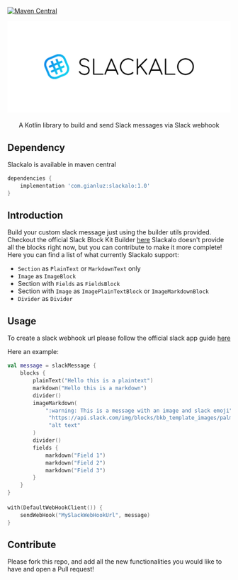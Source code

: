 [![Maven Central](https://img.shields.io/maven-central/v/com.gianluz/slackalo.svg?label=Maven%20Central)](https://search.maven.org/search?q=g:%22com.gianluz%22%20AND%20a:%22slackalo%22)
<p align="center">
<img src="https://raw.githubusercontent.com/gianluz/slackalo/master/design/cover.png" /></br></br>
A Kotlin library to build and send Slack messages via Slack webhook
</p>

## Dependency
Slackalo is available in maven central
```groovy
dependencies {
    implementation 'com.gianluz:slackalo:1.0'
}
```

## Introduction

Build your custom slack message just using the builder utils provided. 
Checkout the official Slack Block Kit Builder [here](https://api.slack.com/tools/block-kit-builder?mode=message)
Slackalo doesn't provide all the blocks right now, but you can contribute to make it more complete!
Here you can find a list of what currently Slackalo support:
- `Section` as `PlainText` or `MarkdownText` only
- `Image` as `ImageBlock`
- Section with `Fields` as `FieldsBlock`
- Section with `Image` as `ImagePlainTextBlock` or `ImageMarkdownBlock`
- `Divider` as `Divider`

## Usage

To create a slack webhook url please follow the official slack app guide [here](https://api.slack.com/messaging/webhooks)

Here an example:
```kotlin
val message = slackMessage {
    blocks {
        plainText("Hello this is a plaintext")
        markdown("Hello this is a markdown")
        divider()
        imageMarkdown(
            ":warning: This is a message with an image and slack emoji",
             "https://api.slack.com/img/blocks/bkb_template_images/palmtree.png",
             "alt text"
        )
        divider()
        fields { 
            markdown("Field 1")
            markdown("Field 2")
            markdown("Field 3")
        }
    }
}
    
with(DefaultWebHookClient()) {
    sendWebHook("MySlackWebHookUrl", message)
}

```

## Contribute

Please fork this repo, and add all the new functionalities you would like to have and open a Pull request!
